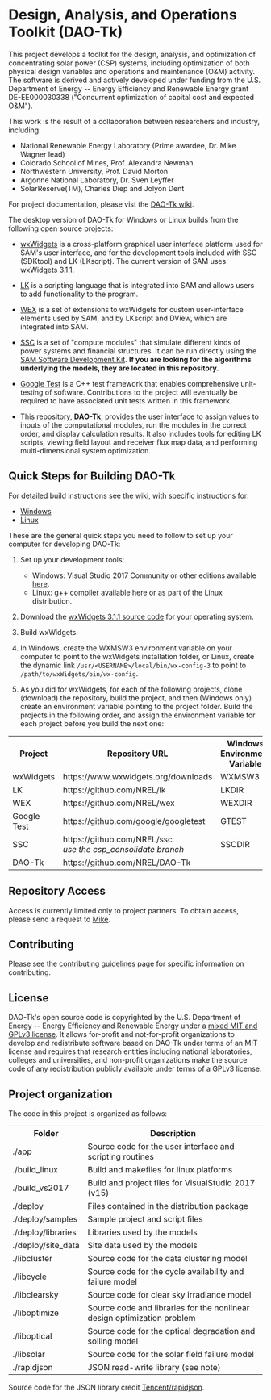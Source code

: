 # Design, Analysis, and Operations Toolkit (DAO-Tk)

This project develops a toolkit for the design, analysis, and optimization of concentrating solar power 
(CSP) systems, including optimization of both physical design variables and operations and maintenance 
(O&M) activity. The software is derived and actively developed under funding from the U.S. Department of 
Energy -- Energy Efficiency and Renewable Energy grant DE-EE000030338 ("Concurrent optimization of capital 
cost and expected O&M").

This work is the result of a collaboration between researchers and industry, including: 
* National Renewable Energy Laboratory (Prime awardee, Dr. Mike Wagner lead) 
* Colorado School of Mines, Prof. Alexandra Newman 
* Northwestern University, Prof. David Morton 
* Argonne National Laboratory, Dr. Sven Leyffer 
* SolarReserve(TM), Charles Diep and Jolyon Dent

For project documentation, please vist the [DAO-Tk wiki](https://github.com/NREL/dao-tk/wiki).

The desktop version of DAO-Tk for Windows or Linux builds from the following open source projects:

* [wxWidgets](https://www.wxwidgets.org/) is a cross-platform graphical user interface platform used for SAM's user interface, and for the development tools included with SSC (SDKtool) and LK (LKscript). The current version of SAM uses wxWidgets 3.1.1.

* [LK](https://github.com/nrel/lk) is a scripting language that is integrated into SAM and allows users to add functionality to the program.

* [WEX](https://github.com/nrel/wex) is a set of extensions to wxWidgets for custom user-interface elements used by SAM, and by LKscript and DView, which are integrated into SAM.

* [SSC](https://github.com/nrel/ssc) is a set of "compute modules" that simulate different kinds of power systems and financial structures. It can be run directly using the [SAM Software Development Kit](https://sam.nrel.gov/sdk). **If you are looking for the algorithms underlying the models, they are located in this repository.**

* [Google Test](https://github.com/google/googletest) is a C++ test framework that enables comprehensive unit-testing of software.  Contributions to the project will eventually be required to have associated unit tests written in this framework.

* This repository, **DAO-Tk**, provides the user interface to assign values to inputs of the computational modules, run the modules in the correct order, and display calculation results. It also includes tools for editing LK scripts, viewing field layout and receiver flux map data, and performing multi-dimensional system optimization.


## Quick Steps for Building DAO-Tk

For detailed build instructions see the [wiki](https://github.com/NREL/DAO-Tk/wiki), with specific instructions for:

* [Windows](https://github.com/NREL/DAO-Tk/wiki/Windows-Build)
* [Linux](https://github.com/NREL/DAO-Tk/wiki/Linux-Build)

These are the general quick steps you need to follow to set up your computer for developing DAO-Tk:

1. Set up your development tools:

    * Windows: Visual Studio 2017 Community or other editions available [here](https://www.visualstudio.com/).
    * Linux: g++ compiler available [here](http://www.cprogramming.com/g++.html) or as part of the Linux distribution.

2. Download the [wxWidgets 3.1.1 source code](https://www.wxwidgets.org/downloads/) for your operating system.

3. Build wxWidgets.

4. In Windows, create the WXMSW3 environment variable on your computer to point to the wxWidgets installation folder, or Linux, create the dynamic link `/usr/<USERNAME>/local/bin/wx-config-3` to point to `/path/to/wxWidgets/bin/wx-config`.

5. As you did for wxWidgets, for each of the following projects, clone (download) the repository, build the project, and then (Windows only) create an environment variable pointing to the project folder. Build the projects in the following order, and assign the environment variable for each project before you build the next one:

<table>
<tr><th>Project</th><th>Repository URL</th><th>Windows Environment Variable</th></tr>
<tr><td>wxWidgets</td><td>https://www.wxwidgets.org/downloads</td><td>WXMSW3</td></tr>
<tr><td>LK</td><td>https://github.com/NREL/lk</td><td>LKDIR</td></tr>
<tr><td>WEX</td><td>https://github.com/NREL/wex</td><td>WEXDIR</td></tr>
<tr><td>Google Test</td><td>https://github.com/google/googletest</td><td>GTEST</td></tr>
<tr><td>SSC</td><td>https://github.com/NREL/ssc<br><i>use the csp_consolidate branch</i></td><td>SSCDIR</td></tr>
<tr><td>DAO-Tk</td><td>https://github.com/NREL/DAO-Tk</td><td></td></tr>
</table>

## Repository Access

Access is currently limited only to project partners. To obtain access, please send a request to [Mike](mailto://mike.wagner@nrel.gov).

## Contributing

Please see the [contributing guidelines](https://github.com/dao-tk/wiki/contributing-guidelines) page for 
specific information on contributing. 

## License

DAO-Tk's open source code is copyrighted by the U.S. Department of Energy -- Energy Efficiency and Renewable Energy under a [mixed MIT and GPLv3 license](https://github.com/NREL/dao-tk/blob/develop/LICENSE.md). It allows for-profit and not-for-profit organizations to develop and redistribute software based on DAO-Tk under terms of an MIT license and requires that research entities including national laboratories, colleges and universities, and non-profit organizations make the source code of any redistribution publicly available under terms of a GPLv3 license.

## Project organization

The code in this project is organized as follows:

<table>
<tr><th>Folder</th><th>Description</th></tr>
<tr><td>./app</td><td>Source code for the user interface and scripting routines</td></tr>
<tr><td>./build_linux</td><td>Build and makefiles for linux platforms</td></tr>
<tr><td>./build_vs2017</td><td>Build and project files for VisualStudio 2017 (v15)</td></tr>
<tr><td>./deploy</td><td>Files contained in the distribution package</td></tr>
<tr><td>./deploy/samples</td><td>Sample project and script files</td></tr>
<tr><td>./deploy/libraries</td><td>Libraries used by the models</td></tr>
<tr><td>./deploy/site_data</td><td>Site data used by the models</td></tr>
<tr><td>./libcluster</td><td>Source code for the data clustering model</td></tr>
<tr><td>./libcycle</td><td>Source code for the cycle availability and failure model</td></tr>
<tr><td>./libclearsky</td><td>Source code for clear sky irradiance model</td></tr>
<tr><td>./liboptimize</td><td>Source code and libraries for the nonlinear design optimization problem</td></tr>
<tr><td>./liboptical</td><td>Source code for the optical degradation and soiling model</td></tr>
<tr><td>./libsolar</td><td>Source code for the solar field failure model</td></tr>
<tr><td>./rapidjson</td><td>JSON read-write library (see note)</td></tr>
</table>

Source code for the JSON library credit [Tencent/rapidjson](https://github.com/Tencent/rapidjson).
